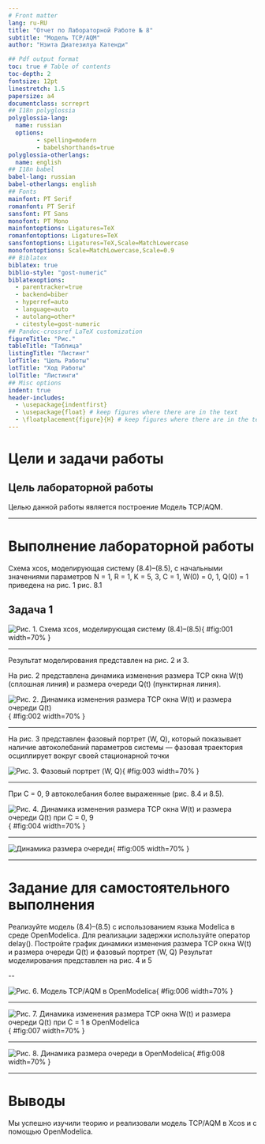 ```yaml
---
# Front matter
lang: ru-RU
title: "Отчет по Лабораторной Работе № 8"
subtitle: "Модель TCP/AQM"
author: "Нзита Диатезилуа Катенди"

## Pdf output format
toc: true # Table of contents
toc-depth: 2
fontsize: 12pt
linestretch: 1.5
papersize: a4
documentclass: scrreprt
## I18n polyglossia
polyglossia-lang:
  name: russian
  options:
        - spelling=modern
        - babelshorthands=true
polyglossia-otherlangs:
  name: english
## I18n babel
babel-lang: russian
babel-otherlangs: english
## Fonts
mainfont: PT Serif
romanfont: PT Serif
sansfont: PT Sans
monofont: PT Mono
mainfontoptions: Ligatures=TeX
romanfontoptions: Ligatures=TeX
sansfontoptions: Ligatures=TeX,Scale=MatchLowercase
monofontoptions: Scale=MatchLowercase,Scale=0.9
## Biblatex
biblatex: true
biblio-style: "gost-numeric"
biblatexoptions:
  - parentracker=true
  - backend=biber
  - hyperref=auto
  - language=auto
  - autolang=other*
  - citestyle=gost-numeric
## Pandoc-crossref LaTeX customization
figureTitle: "Рис."
tableTitle: "Таблица"
listingTitle: "Листинг"
lofTitle: "Цель Работы"
lotTitle: "Ход Работы"
lolTitle: "Листинги"
## Misc options
indent: true
header-includes:
  - \usepackage{indentfirst}
  - \usepackage{float} # keep figures where there are in the text
  - \floatplacement{figure}{H} # keep figures where there are in the text
---
```


# Цели и задачи работы

## Цель лабораторной работы

Целью данной работы является построение Модель TCP/AQM.
 
---

# Выполнение лабораторной работы

Схема xcos, моделирующая систему (8.4)–(8.5), с начальными значениями параметров N = 1, R = 1,
 K = 5, 3, C = 1, W(0) = 0, 1, Q(0) = 1 приведена на рис. 1
рис. 8.1


## Задача 1


![Рис. 1. Схема xcos, моделирующая систему (8.4)–(8.5)](image/image1.png){ #fig:001 width=70% }

---
Результат моделирования представлен на рис. 2 и 3.

На рис. 2 представлена динамика изменения размера TCP окна W(t) (сплошная
линия) и размера очереди Q(t) (пунктирная линия).

![Рис. 2. Динамика изменения размера TCP окна W(t) и размера очереди Q(t)](image/image2.png){ #fig:002 width=70% }

---

На рис. 3 представлен фазовый портрет (W, Q), который показывает наличие
автоколебаний параметров системы — фазовая траектория осциллирует вокруг своей
стационарной точки

![Рис. 3. Фазовый портрет (W, Q)](image/image3.png){ #fig:003 width=70% }

---

При C = 0, 9 автоколебания более выраженные (рис. 8.4 и 8.5).


![Рис. 4. Динамика изменения размера TCP окна W(t) и размера очереди Q(t) при C = 0, 9](image/image4.png){ #fig:004 width=70% }

---

![Динамика размера очереди](image/image5.png){ #fig:005 width=70% }

---

# Задание для самостоятельного выполнения


Реализуйте модель (8.4)–(8.5) с использованием языка Modelica в среде OpenModelica.
 Для реализации задержки используйте оператор delay(). Постройте график динамики изменения размера TCP окна W(t) 
 и размера очереди Q(t) и фазовый портрет (W, Q) Результат моделирования представлен на рис. 4 и 5

 --

 ![Рис. 6. Модель TCP/AQM в OpenModelica](image/image6.png){ #fig:006 width=70% }

---

![Рис. 7. Динамика изменения размера TCP окна W(t) и размера очереди Q(t) при C = 1 в OpenModelica](image/image7.png){ #fig:007 width=70% }

---

![Рис. 8. Динамика размера очереди в OpenModelica](image/image8.png){ #fig:008 width=70% }

---

# Выводы

Мы успешно изучили теорию и реализовали модель TCP/AQM в Xcos и с помощью OpenModelica.